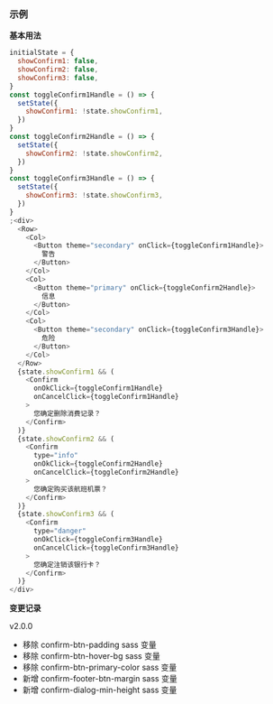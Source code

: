 ### 示例

**基本用法**

```js
initialState = {
  showConfirm1: false,
  showConfirm2: false,
  showConfirm3: false,
}
const toggleConfirm1Handle = () => {
  setState({
    showConfirm1: !state.showConfirm1,
  })
}
const toggleConfirm2Handle = () => {
  setState({
    showConfirm2: !state.showConfirm2,
  })
}
const toggleConfirm3Handle = () => {
  setState({
    showConfirm3: !state.showConfirm3,
  })
}
;<div>
  <Row>
    <Col>
      <Button theme="secondary" onClick={toggleConfirm1Handle}>
        警告
      </Button>
    </Col>
    <Col>
      <Button theme="primary" onClick={toggleConfirm2Handle}>
        信息
      </Button>
    </Col>
    <Col>
      <Button theme="secondary" onClick={toggleConfirm3Handle}>
        危险
      </Button>
    </Col>
  </Row>
  {state.showConfirm1 && (
    <Confirm
      onOkClick={toggleConfirm1Handle}
      onCancelClick={toggleConfirm1Handle}
    >
      您确定删除消费记录？
    </Confirm>
  )}
  {state.showConfirm2 && (
    <Confirm
      type="info"
      onOkClick={toggleConfirm2Handle}
      onCancelClick={toggleConfirm2Handle}
    >
      您确定购买该航班机票？
    </Confirm>
  )}
  {state.showConfirm3 && (
    <Confirm
      type="danger"
      onOkClick={toggleConfirm3Handle}
      onCancelClick={toggleConfirm3Handle}
    >
      您确定注销该银行卡？
    </Confirm>
  )}
</div>
```

**变更记录**

v2.0.0

- 移除 confirm-btn-padding sass 变量
- 移除 confirm-btn-hover-bg sass 变量
- 移除 confirm-btn-primary-color sass 变量
- 新增 confirm-footer-btn-margin sass 变量
- 新增 confirm-dialog-min-height sass 变量
